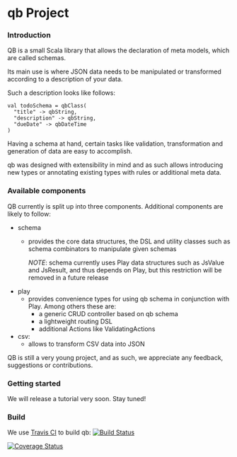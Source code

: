 qb Project
====

### Introduction

QB is a small Scala library that allows the declaration of meta models, which are called schemas.

Its main use is where JSON data needs to be manipulated or transformed according to a description of your data.

Such a description looks like follows:
   
```
val todoSchema = qbClass(
  "title" -> qbString,
  "description" -> qbString,
  "dueDate" -> qbDateTime
)
```

Having a schema at hand, certain tasks like validation, transformation and generation of data are easy to accomplish. 

qb was designed with extensibility in mind and as such allows introducing new types or annotating existing types with rules or additional meta data. 

### Available components

QB currently is split up into three components. Additional components are likely to follow:

 - schema
	- provides the core data structures, the DSL and utility classes such as schema combinators to manipulate given schemas

	  *NOTE*: schema currently uses Play data structures such as JsValue and JsResult, and thus depends on Play, but this restriction will be removed in a future release
 - play
	- provides convenience types for using qb schema in conjunction with Play. Among others these are: 
		- a generic CRUD controller based on qb schema
		- a lightweight routing DSL
		- additional Actions like ValidatingActions 
 - csv: 
	- allows to transform CSV data into JSON 

QB is still a very young project, and as such, we appreciate any feedback, suggestions or contributions.

### Getting started

We will release a tutorial very soon. Stay tuned!


### Build

We use [Travis CI](http://travis-ci.org/) to build qb:
[![Build Status](https://travis-ci.org/qb-project/qbproject.svg?branch=master)](http://travis-ci.org/qb-project/qbproject)

[![Coverage Status](https://coveralls.io/repos/qb-project/qbproject/badge.png?branch=master)](https://coveralls.io/r/qb-project/qbproject?branch=master)

